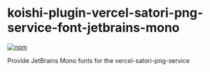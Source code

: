# koishi-plugin-vercel-satori-png-service-font-jetbrains-mono

[![npm](https://img.shields.io/npm/v/koishi-plugin-vercel-satori-png-service-font-jetbrains-mono?style=flat-square)](https://www.npmjs.com/package/koishi-plugin-vercel-satori-png-service-font-jetbrains-mono)

Provide JetBrains Mono fonts for the vercel-satori-png-service
